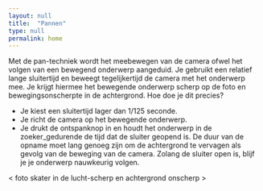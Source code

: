 ```yaml
---
layout: null
title:  "Pannen"
type: null
permalink: home
---
```



Met de pan-techniek wordt het meebewegen van de camera 
ofwel het volgen van een bewegend onderwerp aangeduid. Je 
gebruikt een relatief lange sluitertijd en beweegt tegelijkertijd de 
camera met het onderwerp mee. Je krijgt hiermee het 
bewegende onderwerp scherp op de foto en 
bewegingsonscherpte in de achtergrond.
Hoe doe je dit precies?

* Je kiest een sluitertijd lager dan 1/125 seconde.
* Je richt de camera op het bewegende onderwerp.
* Je drukt de ontspanknop in en houdt het onderwerp in 
    de zoeker_gedurende de tijd dat de sluiter geopend is. De 
    duur van de opname moet lang genoeg zijn om de 
    achtergrond te vervagen als gevolg van de beweging van de 
    camera. Zolang de sluiter open is, blijf je je onderwerp 
    nauwkeurig volgen.

 
< foto skater in de lucht-scherp en achtergrond onscherp >